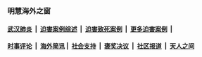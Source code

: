 
### 明慧海外之窗

####  [武汉肺炎](indexes/365.md?t=01270300) &nbsp;|&nbsp;  [迫害案例综述](indexes/328.md?t=01270300) &nbsp;|&nbsp; [迫害致死案例](indexes/277.md?t=01270300)  &nbsp;|&nbsp; [更多迫害案例](indexes/81.md?t=01270300)  &nbsp;|&nbsp; 
####  [时事评论](indexes/251.md?t=01270300) &nbsp;|&nbsp; [海外简讯](indexes/245.md?t=01270300)&nbsp;|&nbsp;  [社会支持](indexes/140.md?t=01270300) &nbsp;|&nbsp; [褒奖决议](indexes/282.md?t=01270300) &nbsp;|&nbsp; [社区报道](indexes/91.md?t=01270300)  &nbsp;|&nbsp; [天人之间](indexes/78.md?t=01270300) 

